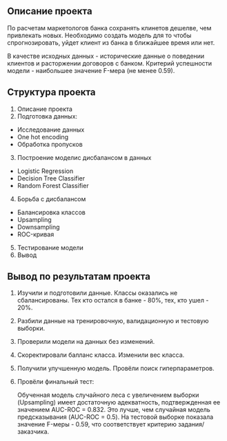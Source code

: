 ## Описание проекта
По расчетам маркетологов банка сохранять клинетов дешелве, чем привлекать новых. Необходимо создать модель для то чтобы спрогнозировать, уйдет клиент из банка в ближайшее время или нет.


В качестве исходных данных - исторические данные о поведении клиентов и расторжении договоров с банком. Критерий успешности модели - наибольшее значение  F-мера (не менее 0.59).

## Структура проекта

1. Описание проекта
2. Подготовка данных:
- Исследование данных
- One hot encoding
- Обработка пропусков
3.  Построение моделис дисбалансом в данных
- Logistic Regression
- Decision Tree Classifier
- Random Forest Classifier
4.  Борьба с дисбалансом
- Балансировка классов
- Upsampling
- Downsampling
- ROC-кривая
5.  Тестирование модели
6. Вывод

## Вывод по результатам проекта

1. Изучили и подготовили данные. Классы оказались не сбалансированы. Тех кто остался в банке - 80%, тех, кто ушел -  20%.
2. Разбили данные на тренировочную, валидационную и тестовую выборки.
3. Проверили модели на данных без изменений.
4. Скоректировали балланс класса. Изменили вес класса.
5. Получили улучшенную модель. Провёли поиск гиперпараметров.
6. Провёли финальный тест:
   
   Обученная модель случайного леса с увеличением выборки (Upsampling) имеет достаточную адекватность, подтвержденная ее значением AUC-ROC = 0.832. Это лучше, чем случайная модель предсказывания (AUC-ROC = 0.5). На тестовой выборке показала значение F-меры - 0.59, что соответствует критерию задания/заказчика.
